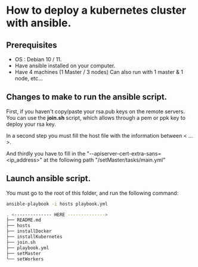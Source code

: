 # How to deploy a kubernetes cluster with ansible.
## Prerequisites
- OS : Debian 10 / 11.
- Have ansible installed on your computer.
- Have 4 machines (1 Master / 3 nodes) Can also run with 1 master & 1 node, etc...

## Changes to make to run the ansible script.
First, if you haven't copy/paste your rsa.pub keys on the remote servers. You can use the **join.sh** script, which allows through a pem or ppk key to deploy your rsa key.

In a second step you must fill the host file with the information between < ... >.

And thirdly you have to fill in the "--apiserver-cert-extra-sans=<ip_address>" at the following path "/setMaster/tasks/main.yml"

## Launch ansible script.
You must go to the root of this folder, and run the following command:
```bash
ansible-playbook -i hosts playbook.yml
````

```bash
. <-------------- HERE -------------->
├── README.md
├── hosts
├── installDocker
├── installKubernetes
├── join.sh
├── playbook.yml
├── setMaster
└── setWorkers
```